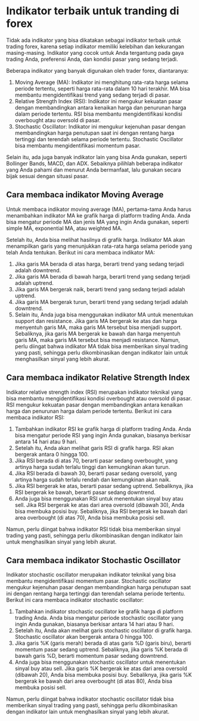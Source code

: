 
# Indikator terbaik untuk tranding di forex

Tidak ada indikator yang bisa dikatakan sebagai indikator terbaik untuk trading forex, karena setiap indikator memiliki kelebihan dan kekurangan masing-masing. Indikator yang cocok untuk Anda tergantung pada gaya trading Anda, preferensi Anda, dan kondisi pasar yang sedang terjadi.

Beberapa indikator yang banyak digunakan oleh trader forex, diantaranya:

1. Moving Average (MA): Indikator ini menghitung rata-rata harga selama periode tertentu, seperti harga rata-rata dalam 10 hari terakhir. MA bisa membantu mengidentifikasi trend yang sedang terjadi di pasar.
2. Relative Strength Index (RSI): Indikator ini mengukur kekuatan pasar dengan membandingkan antara kenaikan harga dan penurunan harga dalam periode tertentu. RSI bisa membantu mengidentifikasi kondisi overbought atau oversold di pasar.
3. Stochastic Oscillator: Indikator ini mengukur kejenuhan pasar dengan membandingkan harga penutupan saat ini dengan rentang harga tertinggi dan terendah selama periode tertentu. Stochastic Oscillator bisa membantu mengidentifikasi momentum pasar.

Selain itu, ada juga banyak indikator lain yang bisa Anda gunakan, seperti Bollinger Bands, MACD, dan ADX. Sebaiknya pilihlah beberapa indikator yang Anda pahami dan menurut Anda bermanfaat, lalu gunakan secara bijak sesuai dengan situasi pasar.



## Cara membaca indikator Moving Average

Untuk membaca indikator moving average (MA), pertama-tama Anda harus menambahkan indikator MA ke grafik harga di platform trading Anda. Anda bisa mengatur periode MA dan jenis MA yang ingin Anda gunakan, seperti simple MA, exponential MA, atau weighted MA.

Setelah itu, Anda bisa melihat hasilnya di grafik harga. Indikator MA akan menampilkan garis yang menunjukkan rata-rata harga selama periode yang telah Anda tentukan. Berikut ini cara membaca indikator MA:

1. Jika garis MA berada di atas harga, berarti trend yang sedang terjadi adalah downtrend.
2. Jika garis MA berada di bawah harga, berarti trend yang sedang terjadi adalah uptrend.
3. Jika garis MA bergerak naik, berarti trend yang sedang terjadi adalah uptrend.
4. Jika garis MA bergerak turun, berarti trend yang sedang terjadi adalah downtrend.
5. Selain itu, Anda juga bisa menggunakan indikator MA untuk menentukan support dan resistance. Jika garis MA bergerak ke atas dan harga menyentuh garis MA, maka garis MA tersebut bisa menjadi support. Sebaliknya, jika garis MA bergerak ke bawah dan harga menyentuh garis MA, maka garis MA tersebut bisa menjadi resistance. Namun, perlu diingat bahwa indikator MA tidak bisa memberikan sinyal trading yang pasti, sehingga perlu dikombinasikan dengan indikator lain untuk menghasilkan sinyal yang lebih akurat.

## Cara membaca indikator Relative Strength Index

Indikator relative strength index (RSI) merupakan indikator teknikal yang bisa membantu mengidentifikasi kondisi overbought atau oversold di pasar. RSI mengukur kekuatan pasar dengan membandingkan antara kenaikan harga dan penurunan harga dalam periode tertentu. Berikut ini cara membaca indikator RSI:

1. Tambahkan indikator RSI ke grafik harga di platform trading Anda. Anda bisa mengatur periode RSI yang ingin Anda gunakan, biasanya berkisar antara 14 hari atau 9 hari.
2. Setelah itu, Anda akan melihat garis RSI di grafik harga. RSI akan bergerak antara 0 hingga 100.
3. Jika RSI berada di atas 70, berarti pasar sedang overbought, yang artinya harga sudah terlalu tinggi dan kemungkinan akan turun.
4. Jika RSI berada di bawah 30, berarti pasar sedang oversold, yang artinya harga sudah terlalu rendah dan kemungkinan akan naik.
5. Jika RSI bergerak ke atas, berarti pasar sedang uptrend. Sebaliknya, jika RSI bergerak ke bawah, berarti pasar sedang downtrend.
6. Anda juga bisa menggunakan RSI untuk menentukan sinyal buy atau sell. Jika RSI bergerak ke atas dari area oversold (dibawah 30), Anda bisa membuka posisi buy. Sebaliknya, jika RSI bergerak ke bawah dari area overbought (di atas 70), Anda bisa membuka posisi sell.

Namun, perlu diingat bahwa indikator RSI tidak bisa memberikan sinyal trading yang pasti, sehingga perlu dikombinasikan dengan indikator lain untuk menghasilkan sinyal yang lebih akurat.



## Cara membaca indikator Stochastic Oscillator

Indikator stochastic oscillator merupakan indikator teknikal yang bisa membantu mengidentifikasi momentum pasar. Stochastic oscillator mengukur kejenuhan pasar dengan membandingkan harga penutupan saat ini dengan rentang harga tertinggi dan terendah selama periode tertentu. Berikut ini cara membaca indikator stochastic oscillator:

1. Tambahkan indikator stochastic oscillator ke grafik harga di platform trading Anda. Anda bisa mengatur periode stochastic oscillator yang ingin Anda gunakan, biasanya berkisar antara 14 hari atau 9 hari.
2. Setelah itu, Anda akan melihat garis stochastic oscillator di grafik harga. Stochastic oscillator akan bergerak antara 0 hingga 100.
3. Jika garis %K (garis merah) berada di atas garis %D (garis biru), berarti momentum pasar sedang uptrend. Sebaliknya, jika garis %K berada di bawah garis %D, berarti momentum pasar sedang downtrend.
4. Anda juga bisa menggunakan stochastic oscillator untuk menentukan sinyal buy atau sell. Jika garis %K bergerak ke atas dari area oversold (dibawah 20), Anda bisa membuka posisi buy. Sebaliknya, jika garis %K bergerak ke bawah dari area overbought (di atas 80), Anda bisa membuka posisi sell.

Namun, perlu diingat bahwa indikator stochastic oscillator tidak bisa memberikan sinyal trading yang pasti, sehingga perlu dikombinasikan dengan indikator lain untuk menghasilkan sinyal yang lebih akurat.
